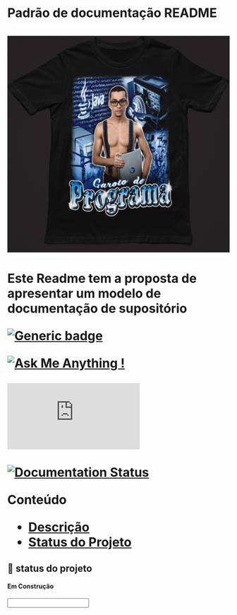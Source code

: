 <h1> Padrão de documentação README

<!-- ![logo](./eng/logo.jpg) -->

<p align="center">
    <img src="./eng/logo.jpg">

</p
 id="Descrição"> Este Readme tem a proposta de apresentar um modelo de documentação de supositório

[![Generic badge](https://img.shields.io/badge/Garoto_de_Programa_%3F-STATUS:_SIM-<COLOR>.svg)](https://shields.io/)

[![Ask Me Anything !](https://img.shields.io/badge/Ask%20me-NOTHING-1abc9c.svg)](https://GitHub.com/Naereen/ama)

[![NuGet stable version](https://badgen.net/nuget/v/newtonsoft.json)](https://nuget.org/packages/newtonsoft.json)

[![Documentation Status](https://readthedocs.org/projects/ansicolortags/badge/?version=latest)](http://ansicolortags.readthedocs.io/?badge=latest)

Conteúdo

<ul>
    <li>
        <a href="#Descrição">Descrição</a>
    </li>
    <li>
        <a href="#rocket-status-do-projeto">Status do Projeto</a>
    </li>


    
</ul>

## :rocket: status do projeto
<h4
id="statusprojeto"
aling="left">

Em Construção
</h4>


<input type="text">

<!-- <html>
<head>
<title>Listas em HTML</title>
</head>

<body>
<ol>
<li>Nome</li>
<li>Telefone</li>
<li>Endereço</li>
<li>País</li>
</ol>
</body>
</html> -->


